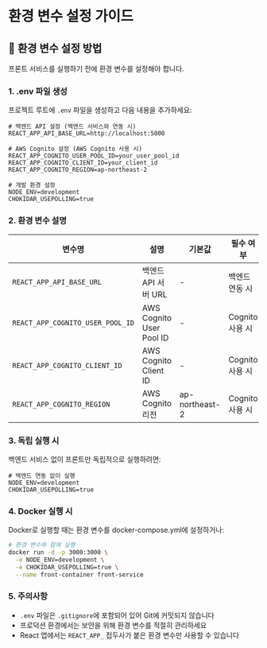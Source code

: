 # 환경 변수 설정 가이드

## 📝 **환경 변수 설정 방법**

프론트 서비스를 실행하기 전에 환경 변수를 설정해야 합니다.

### **1. .env 파일 생성**

프로젝트 루트에 `.env` 파일을 생성하고 다음 내용을 추가하세요:

```env
# 백엔드 API 설정 (백엔드 서비스와 연동 시)
REACT_APP_API_BASE_URL=http://localhost:5000

# AWS Cognito 설정 (AWS Cognito 사용 시)
REACT_APP_COGNITO_USER_POOL_ID=your_user_pool_id
REACT_APP_COGNITO_CLIENT_ID=your_client_id
REACT_APP_COGNITO_REGION=ap-northeast-2

# 개발 환경 설정
NODE_ENV=development
CHOKIDAR_USEPOLLING=true
```

### **2. 환경 변수 설명**

| 변수명 | 설명 | 기본값 | 필수 여부 |
|--------|------|--------|-----------|
| `REACT_APP_API_BASE_URL` | 백엔드 API 서버 URL | - | 백엔드 연동 시 |
| `REACT_APP_COGNITO_USER_POOL_ID` | AWS Cognito User Pool ID | - | Cognito 사용 시 |
| `REACT_APP_COGNITO_CLIENT_ID` | AWS Cognito Client ID | - | Cognito 사용 시 |
| `REACT_APP_COGNITO_REGION` | AWS Cognito 리전 | ap-northeast-2 | Cognito 사용 시 |

### **3. 독립 실행 시**

백엔드 서비스 없이 프론트만 독립적으로 실행하려면:

```env
# 백엔드 연동 없이 실행
NODE_ENV=development
CHOKIDAR_USEPOLLING=true
```

### **4. Docker 실행 시**

Docker로 실행할 때는 환경 변수를 docker-compose.yml에 설정하거나:

```bash
# 환경 변수와 함께 실행
docker run -d -p 3000:3000 \
  -e NODE_ENV=development \
  -e CHOKIDAR_USEPOLLING=true \
  --name front-container front-service
```

### **5. 주의사항**

- `.env` 파일은 `.gitignore`에 포함되어 있어 Git에 커밋되지 않습니다
- 프로덕션 환경에서는 보안을 위해 환경 변수를 적절히 관리하세요
- React 앱에서는 `REACT_APP_` 접두사가 붙은 환경 변수만 사용할 수 있습니다

